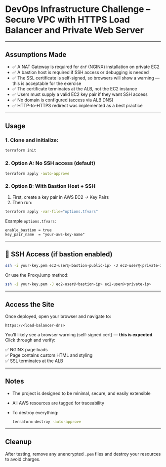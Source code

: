 
# DevOps Infrastructure Challenge – Secure VPC with HTTPS Load Balancer and Private Web Server


---

##  Assumptions Made

- ✅ A NAT Gateway is required for `dnf` (NGINX) installation on private EC2
- ✅ A bastion host is required if SSH access or debugging is needed
- ✅ The SSL certificate is self-signed, so browsers will show a warning — this is acceptable for the exercise
- ✅ The certificate terminates at the ALB, not the EC2 instance
- ✅ Users must supply a valid EC2 key pair if they want SSH access
- ✅ No domain is configured (access via ALB DNS)
- ✅ HTTP-to-HTTPS redirect was implemented as a best practice

---

##  Usage

### 1. Clone and initialize:
```bash
terraform init
```

### 2. Option A: No SSH access (default)
```bash
terraform apply -auto-approve
```

### 2. Option B: With Bastion Host + SSH
1. First, create a key pair in AWS EC2 → Key Pairs
2. Then run:
```bash
terraform apply -var-file="options.tfvars"
```

Example `options.tfvars`:
```hcl
enable_bastion = true
key_pair_name  = "your-aws-key-name"
```

---

## 🔑 SSH Access (if bastion enabled)

```bash
ssh -i your-key.pem ec2-user@<bastion-public-ip> -J ec2-user@<private-ip>
```

Or use the ProxyJump method:
```bash
ssh -i your-key.pem -J ec2-user@<bastion-ip> ec2-user@<private-ip>
```

---

##  Access the Site

Once deployed, open your browser and navigate to:

```
https://<load-balancer-dns>
```

You’ll likely see a browser warning (self-signed cert) — **this is expected**. Click through and verify:

✅ NGINX page loads  
✅ Page contains custom HTML and styling  
✅ SSL terminates at the ALB

---

##  Notes

- The project is designed to be minimal, secure, and easily extensible
- All AWS resources are tagged for traceability

- To destroy everything:  
  ```bash
  terraform destroy -auto-approve
  ```

---

##  Cleanup

After testing, remove any unencrypted `.pem` files and destroy your resources to avoid charges.

